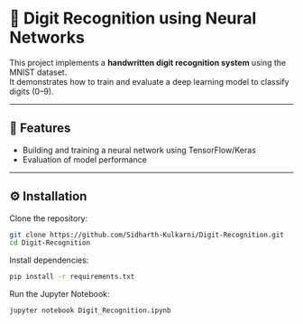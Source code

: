 # 🧮 Digit Recognition using Neural Networks

This project implements a **handwritten digit recognition system** using the MNIST dataset.  
It demonstrates how to train and evaluate a deep learning model to classify digits (0–9).

---

## 📌 Features 
- Building and training a neural network using TensorFlow/Keras  
- Evaluation of model performance

---

## ⚙️ Installation

Clone the repository:

```bash
git clone https://github.com/Sidharth-Kulkarni/Digit-Recognition.git
cd Digit-Recognition
```
Install dependencies:
```bash
pip install -r requirements.txt
```
Run the Jupyter Notebook:
```bash
jupyter notebook Digit_Recognition.ipynb
```

